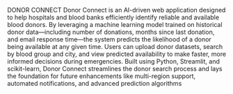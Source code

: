 DONOR CONNECT
Donor Connect is an AI-driven web application designed to help hospitals and blood banks efficiently identify reliable and available blood donors. By leveraging a machine learning model trained on historical donor data—including number of donations, months since last donation, and email response time—the system predicts the likelihood of a donor being available at any given time. Users can upload donor datasets, search by blood group and city, and view predicted availability to make faster, more informed decisions during emergencies. Built using Python, Streamlit, and scikit-learn, Donor Connect streamlines the donor search process and lays the foundation for future enhancements like multi-region support, automated notifications, and advanced prediction algorithms
